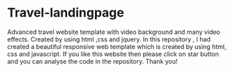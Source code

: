 # Travel-landingpage
Advanced travel website template with video background and many video effects. Created by using html ,css and jquery.
In this repository , I had created a beautiful responsive web template which is created by using html, css and javascript. If you like this website then please click on star button and you can analyse the code in the repository.
Thank you!
